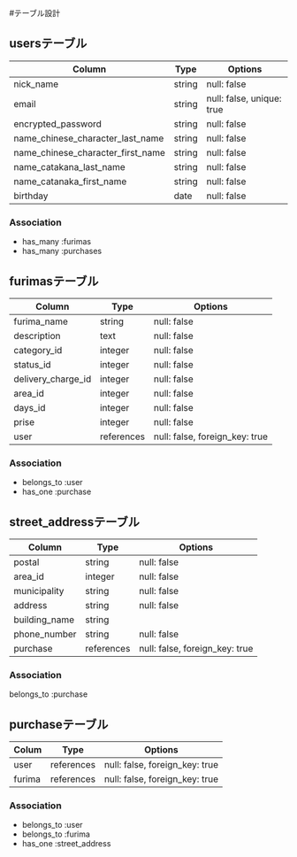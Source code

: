 #テーブル設計

## usersテーブル

| Column                                 | Type        | Options                    |
| ---------------------------------------| ----------- | -------------------------- |
| nick_name                              | string      | null: false                |
| email                                  | string      | null: false, unique: true  |
| encrypted_password                     | string      | null: false                |
| name_chinese_character_last_name       | string      | null: false                |
| name_chinese_character_first_name      | string      | null: false                |
| name_catakana_last_name                | string      | null: false                |
| name_catanaka_first_name               | string      | null: false                |
| birthday                               | date        | null: false                |

### Association

- has_many :furimas
- has_many :purchases

##  furimasテーブル

| Column                       | Type         | Options                         |
| ---------------------------- | ------------ | ------------------------------- |
| furima_name                  | string       | null: false                     |
| description                  | text         | null: false                     |
| category_id                  | integer      | null: false                     |
| status_id                    | integer      | null: false                     |
| delivery_charge_id           | integer      | null: false                     |
| area_id                      | integer      | null: false                     |
| days_id                      | integer      | null: false                     |
| prise                        | integer      | null: false                     |
| user                         | references   | null: false, foreign_key: true  |

### Association
- belongs_to :user
- has_one    :purchase


## street_addressテーブル

| Column                    | Type            | Options                          |
| ------------------------- | --------------- | -------------------------------- |
| postal                    | string          | null: false                      |
| area_id                   | integer         | null: false                      |
| municipality              | string          | null: false                      |
| address                   | string          | null: false                      |
| building_name             | string          |                                  |
| phone_number              | string          | null: false                      |
| purchase                  | references      | null: false, foreign_key: true   |
### Association
belongs_to :purchase



## purchaseテーブル

| Colum                     | Type             | Options                        |
| ------------------------- | ---------------- | ------------------------------ |
| user                      | references       | null: false, foreign_key: true |
| furima                    | references       | null: false, foreign_key: true |

### Association
- belongs_to :user
- belongs_to :furima
- has_one    :street_address